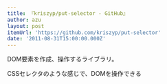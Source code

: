 ```yaml
---
title: 『kriszyp/put-selector - GitHub』
author: azu
layout: post
itemUrl: 'https://github.com/kriszyp/put-selector'
date: '2011-08-31T15:00:00.000Z'
---
```

DOM要素を作成、操作するライブラリ。

CSSセレクタのような感じで、DOMを操作できる
